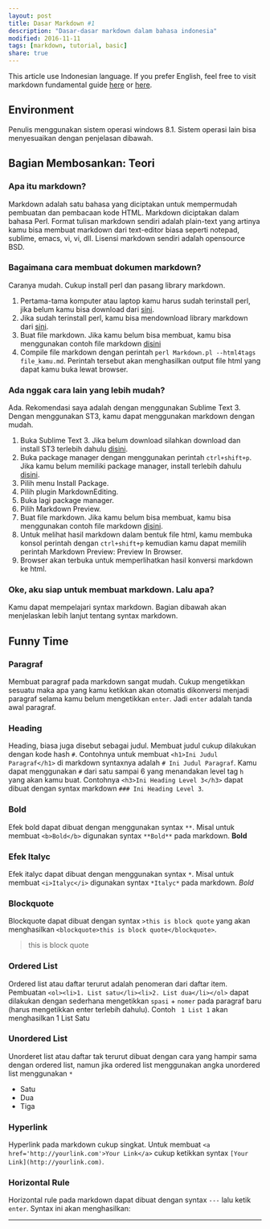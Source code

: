 ```yaml
---
layout: post
title: Dasar Markdown #1
description: "Dasar-dasar markdown dalam bahasa indonesia"
modified: 2016-11-11
tags: [markdown, tutorial, basic]
share: true
---
```


This article use Indonesian language. If you prefer English, feel free to visit markdown fundamental guide [here](http://daringfireball.net/projects/markdown/ "Daringfireball Markdown") or [here](https://github.com/adam-p/markdown-here/wiki/Markdown-Cheatsheet "Cheatsheet").

## Environment
Penulis menggunakan sistem operasi windows 8.1. Sistem operasi lain bisa menyesuaikan dengan penjelasan dibawah.

## Bagian Membosankan: Teori
### Apa itu markdown?
Markdown adalah satu bahasa yang diciptakan untuk mempermudah pembuatan dan pembacaan kode HTML. Markdown diciptakan dalam bahasa Perl. Format tulisan markdown sendiri adalah plain-text yang artinya kamu bisa membuat markdown dari text-editor biasa seperti notepad, sublime, emacs, vi, vi, dll. Lisensi markdown sendiri adalah opensource BSD.

### Bagaimana cara membuat dokumen markdown?
Caranya mudah. Cukup install perl dan pasang library markdown.
 1. Pertama-tama komputer atau laptop kamu harus sudah terinstall perl, jika belum kamu bisa download dari [sini](http://strawberryperl.com/).
 2. Jika sudah terinstall perl, kamu bisa mendownload library markdown dari [sini](http://daringfireball.net/projects/downloads/Markdown_1.0.1.zip).
 3. Buat file markdown. Jika kamu belum bisa membuat, kamu bisa menggunakan contoh file markdown [disini](Simple.md)
 4. Compile file markdown dengan perintah `perl Markdown.pl --html4tags file_kamu.md`. Perintah tersebut akan menghasilkan output file html yang dapat kamu buka lewat browser.

### Ada nggak cara lain yang lebih mudah?
Ada. Rekomendasi saya adalah dengan menggunakan Sublime Text 3. Dengan menggunakan ST3, kamu dapat menggunakan markdown dengan mudah.
 1. Buka Sublime Text 3. Jika belum download silahkan download dan install ST3 terlebih dahulu [disini](http://www.sublimetext.com/3).
 2. Buka package manager dengan menggunakan perintah `ctrl+shift+p`. Jika kamu belum memiliki package manager, install terlebih dahulu [disini](https://packagecontrol.io/installation).
 3. Pilih menu Install Package.
 4. Pilih plugin MarkdownEditing.
 5. Buka lagi package manager.
 6. Pilih Markdown Preview.
 7. Buat file markdown. Jika kamu belum bisa membuat, kamu bisa menggunakan contoh file markdown [disini]().
 8. Untuk melihat hasil markdown dalam bentuk file html, kamu membuka konsol perintah dengan `ctrl+shift+p` kemudian kamu dapat memilih perintah Markdown Preview: Preview In Browser.
 9. Browser akan terbuka untuk memperlihatkan hasil konversi markdown ke html.

### Oke, aku siap untuk membuat markdown. Lalu apa?
Kamu dapat mempelajari syntax markdown. Bagian dibawah akan menjelaskan lebih lanjut tentang syntax markdown.

## Funny Time
### Paragraf
Membuat paragraf pada markdown sangat mudah. Cukup mengetikkan sesuatu maka apa yang kamu ketikkan akan otomatis dikonversi menjadi paragraf selama kamu belum mengetikkan `enter`. Jadi `enter` adalah tanda awal paragraf.
### Heading
Heading, biasa juga disebut sebagai judul. Membuat judul cukup dilakukan dengan kode hash `#`. Contohnya untuk membuat `<h1>Ini Judul Paragraf</h1>` di markdown syntaxnya adalah `# Ini Judul Paragraf`. Kamu dapat menggunakan `#` dari satu sampai 6 yang menandakan level tag `h` yang akan kamu buat. Contohnya `<h3>Ini Heading Level 3</h3>` dapat dibuat dengan syntax markdown `### Ini Heading Level 3`.
### Bold
Efek bold dapat dibuat dengan menggunakan syntax `**`. Misal untuk membuat `<b>Bold</b>` digunakan syntax `**Bold**` pada markdown.
**Bold**
### Efek Italyc
Efek italyc dapat dibuat dengan menggunakan syntax `*`. Misal untuk membuat `<i>Italyc</i>` digunakan syntax `*Italyc*` pada markdown.
*Bold*
### Blockquote
Blockquote dapat dibuat dengan syntax `>this is block quote` yang akan menghasilkan `<blockquote>this is block quote</blockquote>`.
>this is block quote
### Ordered List
Ordered list atau daftar terurut adalah penomeran dari daftar item. Pembuatan `<ol><li>1. List satu</li><li>2. List dua</li></ol>` dapat dilakukan dengan sederhana mengetikkan `spasi` + `nomer` pada paragraf baru (harus mengetikkan enter terlebih dahulu). Contoh ` 1 List 1` akan menghasilkan
 1 List Satu
### Unordered List
Unorderet list atau daftar tak terurut dibuat dengan cara yang hampir sama dengan ordered list, namun jika ordered list menggunakan angka unordered list menggunakan `*`
 * Satu
 * Dua
 * Tiga
### Hyperlink
Hyperlink pada markdown cukup singkat. Untuk membuat `<a href='http://yourlink.com'>Your Link</a>` cukup ketikkan syntax `[Your Link](http://yourlink.com)`.
### Horizontal Rule
Horizontal rule pada markdown dapat dibuat dengan syntax `---` lalu ketik `enter`. Syntax ini akan menghasilkan:

---